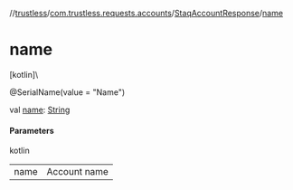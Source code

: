 //[trustless](../../../index.md)/[com.trustless.requests.accounts](../index.md)/[StaqAccountResponse](index.md)/[name](name.md)

# name

[kotlin]\

@SerialName(value = &quot;Name&quot;)

val [name](name.md): [String](https://kotlinlang.org/api/latest/jvm/stdlib/kotlin/-string/index.html)

#### Parameters

kotlin

| | |
|---|---|
| name | Account name |
